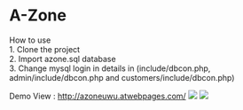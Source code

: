 # A-Zone
  How to use
  <br>
    1. Clone the project
    <br>
    2. Import azone.sql database
    <br>
    3. Change mysql login in details in (include/dbcon.php, admin/include/dbcon.php and customers/include/dbcon.php)
    <br>

Demo View : http://azoneuwu.atwebpages.com/
![](https://prnt.sc/mvcheb)
![](https://prnt.sc/mvchgw)
